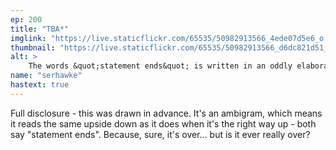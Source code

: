```yaml
---
ep: 200
title: "TBA*"
imglink: "https://live.staticflickr.com/65535/50982913566_4ede07d5e6_o.jpg"
thumbnail: "https://live.staticflickr.com/65535/50982913566_d6dc821d51_q.jpg"
alt: >
    The words &quot;statement ends&quot; is written in an oddly elaborate style, where it reads the same the right way up as it does upside down (an ambigram). The note also features spilled ink in the bottom left corner, and a question mark to the right.
name: "serhawke"
hastext: true
---
```

Full disclosure - this was drawn in advance. It's an ambigram, which means it reads the same upside down as it does when it's the right way up - both say "statement ends". Because, sure, it's over... but is it ever really over?